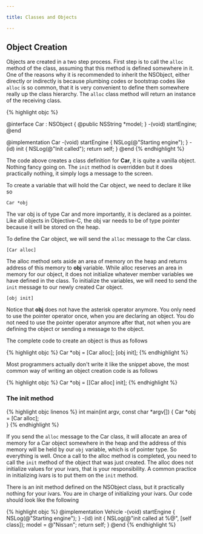 ```yaml
---

title: Classes and Objects

---
```



## Object Creation 

Objects are created in a two step process. First step is to call the `alloc` method of the class, assuming that this method is defined somewhere in it. One of the reasons why it is recommended to inherit the NSObject, either directly or indirectly is because plumbing codes or bootstrap codes like `alloc` is so common, that it is very convenient to define them somewhere really up the class hierarchy. The `alloc` class method will return an instance of the receiving class. 

{% highlight objc %}

@interface Car : NSObject {
  @public NSString *model;
}
-(void) startEngine;
@end

@implementation Car
-(void) startEngine {
  NSLog(@"Starting engine");
}
-(id) init {
  NSLog(@"Init called");
  return self;
}
@end
{% endhighlight %}


The code above creates a class definition for **Car**, it is quite a vanilla object. Nothing fancy going on. The `init` method is overridden but it does practically nothing, it simply logs a message to the screen.

To create a variable that will hold the Car object, we need to declare it like so

~~~~~~~~
Car *obj
~~~~~~~~

The var obj is of type Car and more importantly, it is declared as a pointer. Like all objects in Objective-C, the obj var needs to be of type pointer because it will be stored on the heap.

To define the Car object, we will send the `alloc` message to the Car class.

~~~~~~~~
[Car alloc]
~~~~~~~~

The alloc method sets aside an area of memory on the heap and returns address of this memory to **obj** variable. While alloc reserves an area in memory for our object, it does not initialize whatever member variables we have defined in the class. To initialize the variables, we will need to send the `init` message to our newly created Car object. 

~~~~~~~~
[obj init]
~~~~~~~~

Notice that **obj** does not have the asterisk operator anymore. You only need to use the pointer operator once, when you are declaring an object. You do not need to use the pointer operator anymore after that, not when you are defining the object or sending a message to the object. 

The complete code to create an object is thus as follows

{% highlight objc %}
Car *obj = [Car alloc];
[obj init];
{% endhighlight %} 

Most programmers actually don't write it like the snippet above, the most common way of writing an object creation code is as follows

{% highlight objc %}
Car *obj = [[Car alloc] init];
{% endhighlight %}


### The init method


{% highlight objc linenos %}
int main(int argv, const char *argv[]) {
  Car *obj = [Car alloc];  
}
{% endhighlight %}


If you send the `alloc` message to the Car class, it will allocate an area of memory for a Car object somewhere in the heap and the address of this memory will be held by our `obj` variable, which is of pointer type. So everything is well. Once a call to the alloc method is completed, you need to call the `init` method of the object that was just created. The alloc does not initialize values  for your ivars, that is your responsibility. A common practice in initializing ivars is to put them on the `init` method. 

There is an init method defined on the NSObject class, but it practically nothing for your ivars. You are in charge of initializing your ivars. Our code should look like the following

{% highlight objc %}
@implementation Vehicle
-(void) startEngine {
  NSLog(@"Starting engine");
}
-(id) init {
  NSLog(@"init called at %@", [self class]);
  model = @"Nissan";
  return self;
}
@end
{% endhighlight %} 

